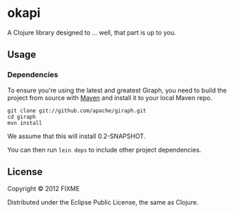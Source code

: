 # okapi

A Clojure library designed to ... well, that part is up to you.

## Usage

### Dependencies

To ensure you're using the latest and greatest Giraph, you need to build the project from source with [Maven](http://maven.apache.org/download.html) and install it to your local Maven repo.

    git clone git://github.com/apache/giraph.git
    cd giraph
    mvn install

We assume that this will install 0.2-SNAPSHOT.

You can then run `lein deps` to include other project dependencies.

## License

Copyright © 2012 FIXME

Distributed under the Eclipse Public License, the same as Clojure.
